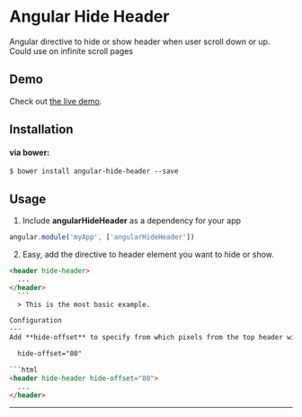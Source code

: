 Angular Hide Header
==================

Angular directive to hide or show header when user scroll down or up.
Could use on infinite scroll pages

Demo
-------
Check out [the live demo](http://embed.plnkr.co/nqZGAzOXbtVtxDq3JHNP/preview).

Installation
-------

#### via bower:

```
$ bower install angular-hide-header --save
```

Usage
---

1. Include **angularHideHeader** as a dependency for your app

  ```js
  angular.module('myApp', ['angularHideHeader'])
  ```
  
2. Easy, add the directive to header element you want to hide or show.

  ```html
  <header hide-header>
    ...
  </header>
    ```
    > This is the most basic example.
  
Configuration
--- 
  Add **hide-offset** to specify from which pixels from the top header will hide. Default value is 60.

    hide-offset="80"
  
  ```html
  <header hide-header hide-offset="80">
    ...
  </header>
  ```

---------
